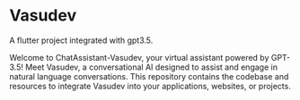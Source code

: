 # Vasudev
A flutter project integrated with gpt3.5.

Welcome to ChatAssistant-Vasudev, your virtual assistant powered by GPT-3.5! Meet Vasudev, a conversational AI designed to assist and engage in natural language conversations. This repository contains the codebase and resources to integrate Vasudev into your applications, websites, or projects.

